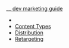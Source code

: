 [__ dev marketing guide
][0]

* [][0]
* [Content Types][1]
* [Distribution][2]
* [Retargeting][3]


[0]: #page-top
[1]: #content-types
[2]: #distribution
[3]: #retargeting